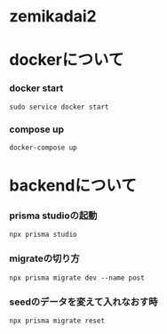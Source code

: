 # zemikadai2

# dockerについて

### docker start
```sudo service docker start```

### compose up
```docker-compose up```

# backendについて

### prisma studioの起動
```npx prisma studio```

### migrateの切り方
```npx prisma migrate dev --name post```

### seedのデータを変えて入れなおす時
```npx prisma migrate reset```
